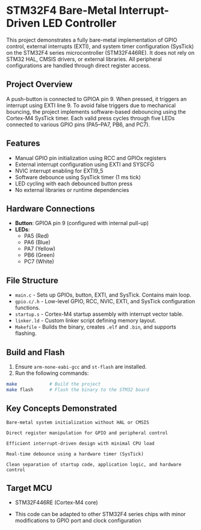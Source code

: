 # STM32F4 Bare-Metal Interrupt-Driven LED Controller

This project demonstrates a fully bare-metal implementation of GPIO control, external interrupts (EXTI), and system timer configuration (SysTick) on the STM32F4 series microcontroller (STM32F446RE). It does not rely on STM32 HAL, CMSIS drivers, or external libraries. All peripheral configurations are handled through direct register access.

## Project Overview

A push-button is connected to GPIOA pin 9. When pressed, it triggers an interrupt using EXTI line 9. To avoid false triggers due to mechanical bouncing, the project implements software-based debouncing using the Cortex-M4 SysTick timer. Each valid press cycles through five LEDs connected to various GPIO pins (PA5–PA7, PB6, and PC7).

## Features

- Manual GPIO pin initialization using RCC and GPIOx registers
- External interrupt configuration using EXTI and SYSCFG
- NVIC interrupt enabling for EXTI9_5
- Software debounce using SysTick timer (1 ms tick)
- LED cycling with each debounced button press
- No external libraries or runtime dependencies

## Hardware Connections

- **Button**: GPIOA pin 9 (configured with internal pull-up)
- **LEDs**:
  - PA5 (Red)
  - PA6 (Blue)
  - PA7 (Yellow)
  - PB6 (Green)
  - PC7 (White)

## File Structure

- `main.c` - Sets up GPIOs, button, EXTI, and SysTick. Contains main loop.
- `gpio.c/.h` - Low-level GPIO, RCC, NVIC, EXTI, and SysTick configuration functions.
- `startup.s` - Cortex-M4 startup assembly with interrupt vector table.
- `linker.ld` - Custom linker script defining memory layout.
- `Makefile` - Builds the binary, creates `.elf` and `.bin`, and supports flashing.

## Build and Flash

1. Ensure `arm-none-eabi-gcc` and `st-flash` are installed.
2. Run the following commands:

```bash
make            # Build the project
make flash      # Flash the binary to the STM32 board
```
## Key Concepts Demonstrated

    Bare-metal system initialization without HAL or CMSIS

    Direct register manipulation for GPIO and peripheral control

    Efficient interrupt-driven design with minimal CPU load

    Real-time debounce using a hardware timer (SysTick)

    Clean separation of startup code, application logic, and hardware control

## Target MCU

- STM32F446RE (Cortex-M4 core)

- This code can be adapted to other STM32F4 series chips with minor modifications to GPIO port and clock configuration

